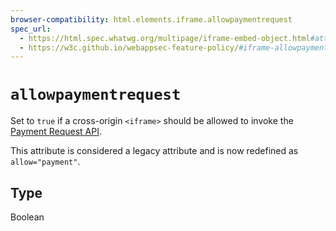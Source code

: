 ```yaml
---
browser-compatibility: html.elements.iframe.allowpaymentrequest
spec_url:
  - https://html.spec.whatwg.org/multipage/iframe-embed-object.html#attr-iframe-allowpaymentrequest
  - https://w3c.github.io/webappsec-feature-policy/#iframe-allowpaymentrequest-attribute
---
```


# `allowpaymentrequest`

Set to `true` if a cross-origin `<iframe>` should be allowed to invoke the [Payment Request API](https://developer.mozilla.org/en-US/docs/Web/API/Payment_Request_API).

This attribute is considered a legacy attribute and is now redefined as `allow="payment"`.

## Type

Boolean
